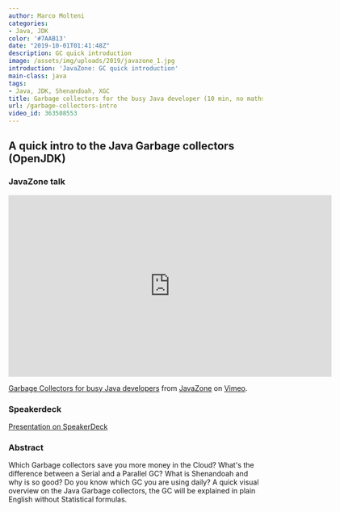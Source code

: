 ```yaml
---
author: Marco Molteni
categories:
- Java, JDK
color: '#7AAB13'
date: "2019-10-01T01:41:48Z"
description: GC quick introduction
image: /assets/img/uploads/2019/javazone_1.jpg
introduction: 'JavaZone: GC quick introduction'
main-class: java
tags:
- Java, JDK, Shenandoah, XGC
title: Garbage collectors for the busy Java developer (10 min, no maths ;))
url: /garbage-collectors-intro
video_id: 363508553
---
```

## A quick intro to the Java Garbage collectors (OpenJDK)


### JavaZone talk

<iframe src="https://player.vimeo.com/video/363508553?color=ff9933&portrait=0" width="640" height="360" frameborder="0" allow="autoplay; fullscreen" allowfullscreen></iframe>
<p><a href="https://vimeo.com/363508553">Garbage Collectors for busy Java developers</a> from <a href="https://vimeo.com/javazone">JavaZone</a> on <a href="https://vimeo.com">Vimeo</a>.</p>


### Speakerdeck
[Presentation on SpeakerDeck](https://speakerdeck.com/marcomolteni/javazone-2019-garbage-collectors-for-busy-java-developers)

<div style="margin: 0 auto; width: 600px">
<script async class="speakerdeck-embed" data-id="fd39d0907048408da05123c4977b34f6" data-ratio="1.77777777777778" src="//speakerdeck.com/assets/embed.js"></script>
</div>

### Abstract
Which Garbage collectors save you more money in the Cloud? What's the difference between a Serial and a Parallel GC? What is Shenandoah and why is so good? Do you know which GC you are using daily? A quick visual overview on the Java Garbage collectors, the GC will be explained in plain English without Statistical formulas.